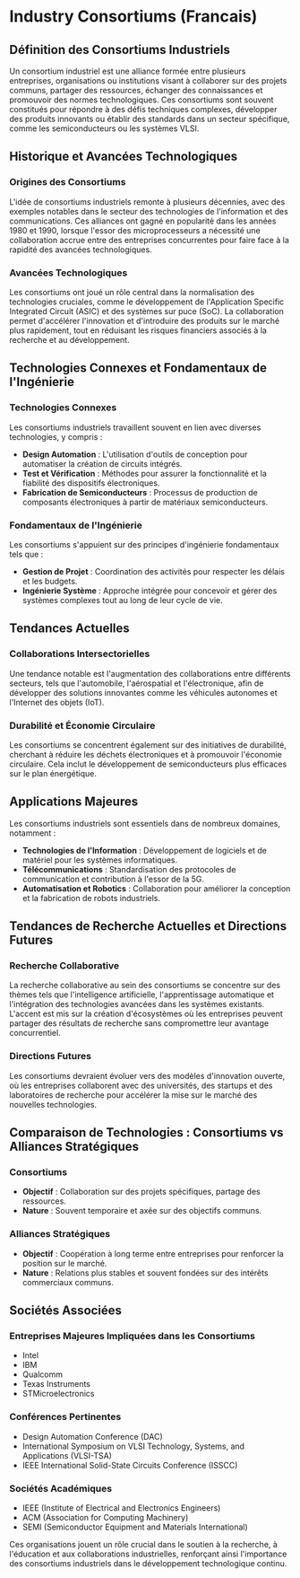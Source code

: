 # Industry Consortiums (Francais)

## Définition des Consortiums Industriels

Un consortium industriel est une alliance formée entre plusieurs entreprises, organisations ou institutions visant à collaborer sur des projets communs, partager des ressources, échanger des connaissances et promouvoir des normes technologiques. Ces consortiums sont souvent constitués pour répondre à des défis techniques complexes, développer des produits innovants ou établir des standards dans un secteur spécifique, comme les semiconducteurs ou les systèmes VLSI.

## Historique et Avancées Technologiques

### Origines des Consortiums

L'idée de consortiums industriels remonte à plusieurs décennies, avec des exemples notables dans le secteur des technologies de l'information et des communications. Ces alliances ont gagné en popularité dans les années 1980 et 1990, lorsque l'essor des microprocesseurs a nécessité une collaboration accrue entre des entreprises concurrentes pour faire face à la rapidité des avancées technologiques.

### Avancées Technologiques

Les consortiums ont joué un rôle central dans la normalisation des technologies cruciales, comme le développement de l'Application Specific Integrated Circuit (ASIC) et des systèmes sur puce (SoC). La collaboration permet d'accélérer l'innovation et d'introduire des produits sur le marché plus rapidement, tout en réduisant les risques financiers associés à la recherche et au développement.

## Technologies Connexes et Fondamentaux de l'Ingénierie

### Technologies Connexes

Les consortiums industriels travaillent souvent en lien avec diverses technologies, y compris :

- **Design Automation** : L'utilisation d'outils de conception pour automatiser la création de circuits intégrés.
- **Test et Vérification** : Méthodes pour assurer la fonctionnalité et la fiabilité des dispositifs électroniques.
- **Fabrication de Semiconducteurs** : Processus de production de composants électroniques à partir de matériaux semiconducteurs.

### Fondamentaux de l'Ingénierie

Les consortiums s'appuient sur des principes d'ingénierie fondamentaux tels que :

- **Gestion de Projet** : Coordination des activités pour respecter les délais et les budgets.
- **Ingénierie Système** : Approche intégrée pour concevoir et gérer des systèmes complexes tout au long de leur cycle de vie.

## Tendances Actuelles

### Collaborations Intersectorielles

Une tendance notable est l'augmentation des collaborations entre différents secteurs, tels que l'automobile, l'aérospatial et l'électronique, afin de développer des solutions innovantes comme les véhicules autonomes et l'Internet des objets (IoT).

### Durabilité et Économie Circulaire

Les consortiums se concentrent également sur des initiatives de durabilité, cherchant à réduire les déchets électroniques et à promouvoir l'économie circulaire. Cela inclut le développement de semiconducteurs plus efficaces sur le plan énergétique.

## Applications Majeures

Les consortiums industriels sont essentiels dans de nombreux domaines, notamment :

- **Technologies de l'Information** : Développement de logiciels et de matériel pour les systèmes informatiques.
- **Télécommunications** : Standardisation des protocoles de communication et contribution à l'essor de la 5G.
- **Automatisation et Robotics** : Collaboration pour améliorer la conception et la fabrication de robots industriels.

## Tendances de Recherche Actuelles et Directions Futures

### Recherche Collaborative

La recherche collaborative au sein des consortiums se concentre sur des thèmes tels que l'intelligence artificielle, l'apprentissage automatique et l'intégration des technologies avancées dans les systèmes existants. L'accent est mis sur la création d'écosystèmes où les entreprises peuvent partager des résultats de recherche sans compromettre leur avantage concurrentiel.

### Directions Futures

Les consortiums devraient évoluer vers des modèles d'innovation ouverte, où les entreprises collaborent avec des universités, des startups et des laboratoires de recherche pour accélérer la mise sur le marché des nouvelles technologies.

## Comparaison de Technologies : Consortiums vs Alliances Stratégiques

### Consortiums

- **Objectif** : Collaboration sur des projets spécifiques, partage des ressources.
- **Nature** : Souvent temporaire et axée sur des objectifs communs.

### Alliances Stratégiques

- **Objectif** : Coopération à long terme entre entreprises pour renforcer la position sur le marché.
- **Nature** : Relations plus stables et souvent fondées sur des intérêts commerciaux communs.

## Sociétés Associées

### Entreprises Majeures Impliquées dans les Consortiums

- Intel
- IBM
- Qualcomm
- Texas Instruments
- STMicroelectronics

### Conférences Pertinentes

- Design Automation Conference (DAC)
- International Symposium on VLSI Technology, Systems, and Applications (VLSI-TSA)
- IEEE International Solid-State Circuits Conference (ISSCC)

### Sociétés Académiques

- IEEE (Institute of Electrical and Electronics Engineers)
- ACM (Association for Computing Machinery)
- SEMI (Semiconductor Equipment and Materials International)

Ces organisations jouent un rôle crucial dans le soutien à la recherche, à l'éducation et aux collaborations industrielles, renforçant ainsi l'importance des consortiums industriels dans le développement technologique continu.